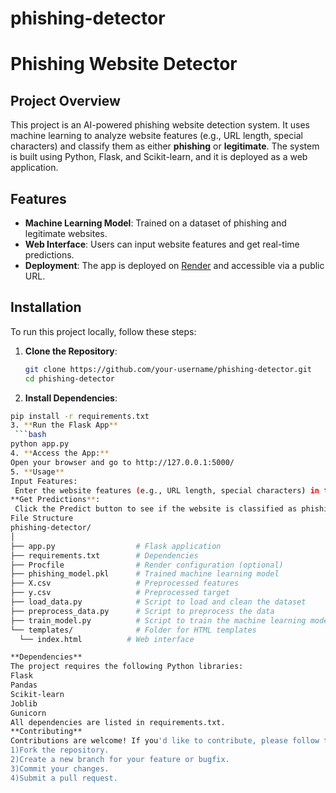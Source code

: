 # phishing-detector
# Phishing Website Detector

## Project Overview
This project is an AI-powered phishing website detection system. It uses machine learning to analyze website features (e.g., URL length, special characters) and classify them as either **phishing** or **legitimate**. The system is built using Python, Flask, and Scikit-learn, and it is deployed as a web application.

## Features
- **Machine Learning Model**: Trained on a dataset of phishing and legitimate websites.
- **Web Interface**: Users can input website features and get real-time predictions.
- **Deployment**: The app is deployed on [Render](https://phishing-detector-08ut.onrender.com) and accessible via a public URL.

## Installation
To run this project locally, follow these steps:

1. **Clone the Repository**:
   ```bash
   git clone https://github.com/your-username/phishing-detector.git
   cd phishing-detector
2. **Install Dependencies**:
  ```bash
pip install -r requirements.txt
3. **Run the Flask App**
   ```bash
python app.py
4. **Access the App:**
  Open your browser and go to http://127.0.0.1:5000/
5. **Usage**
Input Features:
   Enter the website features (e.g., URL length, special characters) in the web interface.
**Get Predictions**:
   Click the Predict button to see if the website is classified as phishing or legitimate.
File Structure
phishing-detector/
│
├── app.py                  # Flask application
├── requirements.txt        # Dependencies
├── Procfile                # Render configuration (optional)
├── phishing_model.pkl      # Trained machine learning model
├── X.csv                   # Preprocessed features
├── y.csv                   # Preprocessed target
├── load_data.py            # Script to load and clean the dataset
├── preprocess_data.py      # Script to preprocess the data
├── train_model.py          # Script to train the machine learning model
└── templates/              # Folder for HTML templates
    └── index.html          # Web interface

**Dependencies**
The project requires the following Python libraries:
Flask
Pandas
Scikit-learn
Joblib
Gunicorn
All dependencies are listed in requirements.txt.
**Contributing**
Contributions are welcome! If you'd like to contribute, please follow these steps:
1)Fork the repository.
2)Create a new branch for your feature or bugfix.
3)Commit your changes.
4)Submit a pull request.